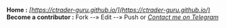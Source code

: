 **Home :** *[https://ctrader-guru.github.io/](https://ctrader-guru.github.io/)*  
**Become a contributor :** Fork --» Edit --» Push or  *[Contact me on Telegram](https://t.me/LeonardoCiaccio)* 
